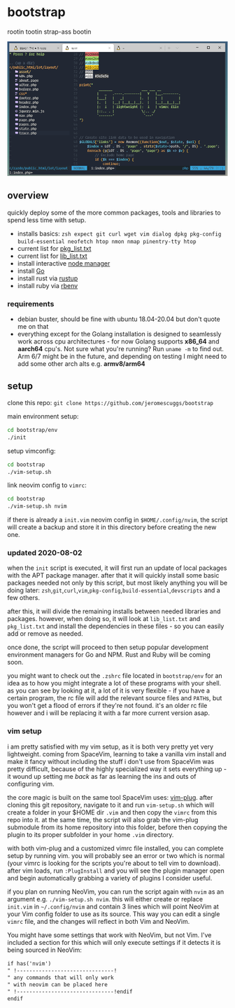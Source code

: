 # bootstrap
rootin tootin strap-ass bootin

![](https://raw.githubusercontent.com/jeromescuggs/monoeye/master/jrmvim.png)

## overview

quickly deploy some of the more common packages, tools and libraries to spend less time with setup. 

- installs basics: `zsh expect git curl wget vim dialog dpkg pkg-config build-essential neofetch htop nmon nmap pinentry-tty htop`
- current list for [pkg_list.txt]
- current list for [lib_list.txt]
- install interactive [node manager]
- install [Go]
- install rust via [rustup]
- install ruby via [rbenv]

[pkg_list.txt]: https://github.com/jeromescuggs/bootstrap/blob/master/env/pkg_list.txt
[lib_list.txt]: https://github.com/jeromescuggs/bootstrap/blob/master/env/lib_list.txt
[node manager]: https://github.com/tj/n
[Go]: https://golang.org/dl/
[rustup]: https://rustup.rs
[rbenv]: https://github.com/rbenv/rbenv


### requirements

- debian buster, should be fine with ubuntu 18.04-20.04 but don't quote me on that 
- everything except for the Golang installation is designed to seamlessly work across cpu architectures - for now Golang supports **x86_64** and **aarch64** cpu's. Not sure what you're running? Run `uname -m` to find out. Arm 6/7 might be in the future, and depending on testing I might need to add some other arch alts e.g. **armv8/arm64**

## setup 

clone this repo: `git clone https://github.com/jeromescuggs/bootstrap`

main environment setup:

``` bash
cd bootstrap/env
./init  
```

setup vimconfig:
``` bash
cd bootstrap
./vim-setup.sh
```

link neovim config to `vimrc`:
``` bash
cd bootstrap 
./vim-setup.sh nvim 
```

if there is already a `init.vim` neovim config in `$HOME/.config/nvim`, the script will create a backup and store it in this directory before creating the new one.

### updated 2020-08-02

when the `init` script is executed, it will first run an update of local packages with the APT package manager. after that it will quickly install some basic packages needed not only by this script, but most likely anything you will be doing later: `zsh`,`git`,`curl`,`vim`,`pkg-config`,`build-essential`,`devscripts` and a few others. 

after this, it will divide the remaining installs between needed libraries and packages. however, when doing so, it will look at `lib_list.txt` and `pkg_list.txt` and install the dependencies in these files - so you can easily add or remove as needed.

once done, the script will proceed to then setup popular development environment managers for Go and NPM. Rust and Ruby will be coming soon. 

you might want to check out the `.zshrc` file located in `bootstrap/env` for an idea as to how you might integrate a lot of these programs with your shell. as you can see by looking at it, a lot of it is very flexible - if you have a certain program, the rc file will add the relevant source files and `PATH`s, but you won't get a flood of errors if they're not found. it's an older rc file however and i will be replacing it with a far more current version asap.

### vim setup

i am pretty satisfied with my vim setup, as it is both very pretty yet very lightweight. coming from SpaceVim, learning to take a vanilla vim install and make it fancy without including the stuff i don't use from SpaceVim was pretty difficult, because of the highly specialized way it sets everything up - it wound up setting me *back* as far as learning the ins and outs of configuring vim. 

the core magic is built on the same tool SpaceVim uses: [vim-plug]. after cloning this git repository, navigate to it and run `vim-setup.sh` which will create a folder in your $HOME dir `.vim` and then copy the `vimrc` from this repo into it. at the same time, the script will also grab the vim-plug submodule from its home repository into this folder, before then copying the plugin to its proper subfolder in your home `.vim` directory. 

with both vim-plug and a customized vimrc file installed, you can complete setup by running vim. you will probably see an error or two which is normal (your vimrc is looking for the scripts you're about to tell vim to download). after vim loads, run `:PlugInstall` and you will see the plugin manager open and begin automatically grabbing a variety of plugins I consider useful.

if you plan on running NeoVim, you can run the script again with `nvim` as an argument e.g. `./vim-setup.sh nvim`. this will either create or replace `init.vim` in `~/.config/nvim` and contain 3 lines which will point NeoVim at your Vim config folder to use as its source. This way you can edit a single `vimrc` file, and the changes will reflect in both Vim and NeoVim. 

You might have some settings that work with NeoVim, but not Vim. I've included a section for this which will only execute settings if it detects it is being sourced in NeoVim:

```
if has('nvim')
" !-------------------------------!
" any commands that will only work
" with neovim can be placed here
" !-------------------------------!endif
endif
```

[git-r-done]: https://github.com/jeromescuggs/git-r-done
[vim-plug]: https://github.com/junegunn/vim-plug
